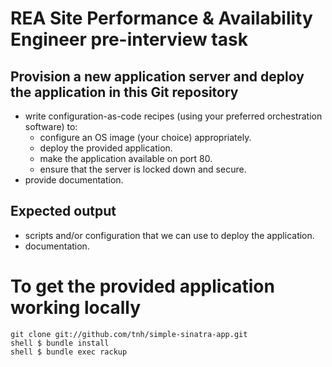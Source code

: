 REA Site Performance & Availability Engineer pre-interview task
=============

Provision a new application server and deploy the application in this Git repository
-------
- write configuration-as-code recipes (using your preferred orchestration software) to:
  - configure an OS image (your choice) appropriately.
  - deploy the provided application.
  - make the application available on port 80.
  - ensure that the server is locked down and secure.
- provide documentation.

Expected output
-------------
- scripts and/or configuration that we can use to deploy the application.
- documentation.

To get the provided application working locally
=============

    git clone git://github.com/tnh/simple-sinatra-app.git
    shell $ bundle install
    shell $ bundle exec rackup
